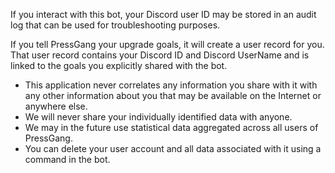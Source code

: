 If you interact with this bot, your Discord user ID may be stored in an audit log that can be used for troubleshooting purposes.  

If you tell PressGang your upgrade goals, it will create a user record for you.  That user record contains your Discord ID and Discord UserName and is linked to the goals you explicitly shared with the bot.  

- This application never correlates any information you share with it with any other information about you that may be available on the Internet or anywhere else.  
- We will never share your individually identified data with anyone.  
- We may in the future use statistical data aggregated across all users of PressGang.  
- You can delete your user account and all data associated with it using a command in the bot.  

